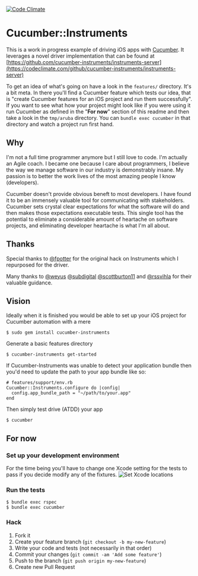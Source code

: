 [![Code Climate](https://codeclimate.com/github/cucumber-instruments/cucumber-instruments.png)](https://codeclimate.com/github/cucumber-instruments/cucumber-instruments)
# Cucumber::Instruments

This is a work in progress example of driving iOS apps with [Cucumber](http://cukes.info/). It leverages a novel driver implementation that can be found at [https://github.com/cucumber-instruments/instruments-server](https://codeclimate.com/github/cucumber-instruments/instruments-server)

To get an idea of what's going on have a look in the `features/` directory. It's a bit meta. In there you'll find a Cucumber feature which tests our idea, that is "create Cucumber features for an iOS project and run them successfully". If you want to see what how your project might look like if you were using it run Cucumber as defined in the "**For now**" section of this readme and then take a look in the `tmp/aruba` directory. You can `bundle exec cucumber` in that directory and watch a project run first hand.

## Why
I'm not a full time programmer anymore but I still love to code. I'm actually an Agile coach. I became one because I care about programmers, I believe the way we manage software in our industry is demonstrably insane. My passion is to better the work lives of the most amazing people I know (developers).

Cucumber doesn't provide obvious beneft to most developers. I have found it to be an immensely valuable tool for communicating with stakeholders. Cucumber sets crystal clear expectations for what the software will do and then makes those expectations executable tests. This single tool has the potential to eliminate a considerable amount of heartache on software projects, and eliminating developer heartache is what I'm all about.

## Thanks
Special thanks to [@fpotter](https://github.com/fpotter) for the original hack on Instruments which I repurposed for the driver.

Many thanks to [@weyus](https://github.com/weyus) [@subdigital](https://github.com/subdigital) [@scottburton11](https://github.com/scottburton11) and [@rssvihla](https://github.com/rssvihla) for their valuable guidance.

## Vision

Ideally when it is finished you would be able to set up your iOS project for Cucumber automation with a mere

    $ sudo gem install cucumber-instruments

Generate a basic features directory

    $ cucumber-instruments get-started

If Cucumber-Instruments was unable to detect your application bundle then you'd need to update the path to your app bundle like so:

    # features/support/env.rb
    Cucumber::Instruments.configure do |config|
      config.app_bundle_path = "~/path/to/your.app"
    end

Then simply test drive (ATDD) your app

    $ cucumber

## For now

### Set up your development environment

For the time being you'll have to change one Xcode setting for the tests to pass if you decide modify any of the fixtures.
    ![Set Xcode locations](http://i.imgur.com/SfwambO)

### Run the tests

    $ bundle exec rspec
    $ bundle exec cucumber

### Hack

1. Fork it
2. Create your feature branch (`git checkout -b my-new-feature`)
3. Write your code and tests (not necessarily in that order)
4. Commit your changes (`git commit -am 'Add some feature'`)
5. Push to the branch (`git push origin my-new-feature`)
6. Create new Pull Request
